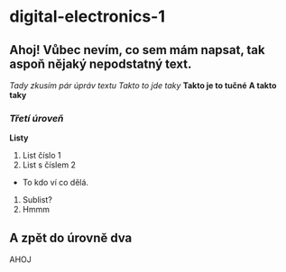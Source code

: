 # digital-electronics-1

## Ahoj! Vůbec nevím, co sem mám napsat, tak aspoň nějaký nepodstatný text.
_Tady zkusím pár úpráv textu_
*Takto to jde taky*
__Takto je to tučné__
**A takto taky**

### _Třetí úroveň_

**Listy**
1. List číslo 1
2. List s číslem 2
  * To kdo ví co dělá.
  1. Sublist?
3. Hmmm

## A zpět do úrovně dva

AHOJ
